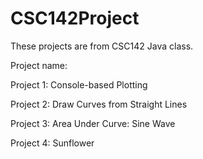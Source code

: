 # CSC142Project  
These projects are from CSC142 Java class.              

Project name:   

Project 1: Console-based Plotting  

Project 2: Draw Curves from Straight Lines   

Project 3: Area Under Curve: Sine Wave

Project 4: Sunflower



